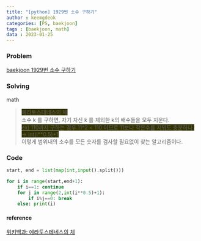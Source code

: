 ```yaml
---
title: "[python] 1929번 소수 구하기"
author : keemgdeok
categories: [PS, baekjoon]
tags : [baekjoon, math]
data : 2023-01-25
---
```



### Problem
[baekjoon 1929번 소수 구하기](https://www.acmicpc.net/problem/1929)


### Solving 
math
> <span style="background-color:#333300">에라토스테네스의 체</span>  
> 소수 k 를 구하면, 자기 자신 k 를 제외한 k의 배수들을 모두 지운다.   
> <span style="background-color:#333300"> ex\) 110까지 구하는 경우 11^2 < 110 이므로 11보다 작은수를 지워도 충분하다. → int(i**0.5)+1 </span>  
> 이렇게 범위내의 소수를 모든 숫자를 검사할 필요없이 찾는 알고리즘이다.



### Code
```py
start, end = list(map(int,input().split()))

for i in range(start,end+1):
    if i==1: continue
    for j in range(2,int(i**0.5)+1):
        if i%j==0: break   
    else: print(i)

```


#### reference
[위키백과: 에라토스테네스의 체](https://ko.wikipedia.org/wiki/%EC%97%90%EB%9D%BC%ED%86%A0%EC%8A%A4%ED%85%8C%EB%84%A4%EC%8A%A4%EC%9D%98_%EC%B2%B4)